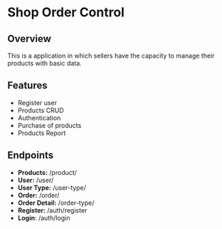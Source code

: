 # Shop Order Control

## Overview

This is a application in which sellers have the capacity to manage their products with basic data.

## Features

- Register user
- Products CRUD
- Authentication
- Purchase of products
- Products Report

## Endpoints

- **Products:** /product/
- **User:** /user/
- **User Type:** /user-type/
- **Order:** /order/
- **Order Detail:** /order-type/
- **Register:** /auth/register
- **Login**: /auth/login
